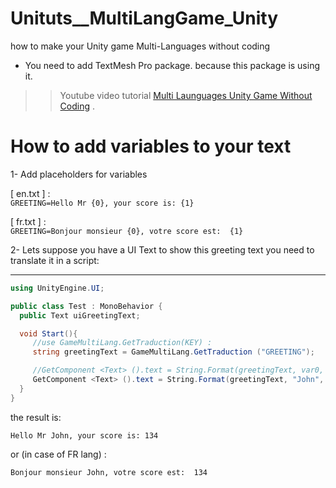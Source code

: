 # Unituts__MultiLangGame_Unity
how to make your Unity game Multi-Languages without coding


  * You need to add TextMesh Pro package. because this package is using it.
  

 >> Youtube video tutorial [Multi Launguages Unity Game Without Coding](https://youtu.be/yvpPUTkQFM8) .


# How to add variables to your text


1- Add placeholders for variables 

[ en.txt ] : <br>
```GREETING=Hello Mr {0}, your score is: {1}```

[ fr.txt ] : <br>
```GREETING=Bonjour monsieur {0}, votre score est:  {1}```



2- Lets suppose you have a UI Text to show this greeting text
you need to translate it in a script:

-----
```c#
using UnityEngine.UI;

public class Test : MonoBehavior {
  public Text uiGreetingText;

  void Start(){
     //use GameMultiLang.GetTraduction(KEY) :
     string greetingText = GameMultiLang.GetTraduction ("GREETING");  

     //GetComponent <Text> ().text = String.Format(greetingText, var0, var1);
     GetComponent <Text> ().text = String.Format(greetingText, "John", 134);
  }
}
```
the result is: <br>

```Hello Mr John, your score is: 134``` <br>

or (in case of FR lang) : <br>

```Bonjour monsieur John, votre score est:  134```
